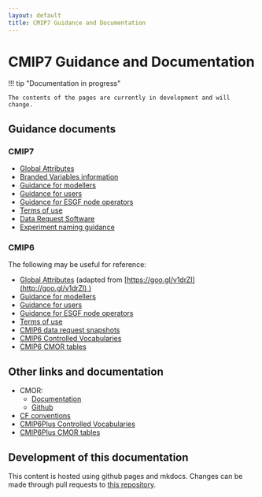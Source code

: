 ```yaml
---
layout: default
title: CMIP7 Guidance and Documentation
---
```


# CMIP7 Guidance and Documentation

!!! tip "Documentation in progress"

    The contents of the pages are currently in development and will change. 


## Guidance documents
### CMIP7
- [Global Attributes](CMIP7/global_attributes.md)
- [Branded Variables information](CMIP7/branded_variables.md)
- [Guidance for modellers](CMIP7/guidance_for_modellers.md)
- [Guidance for users](CMIP7/guidance_for_users.md)
- [Guidance for ESGF node operators](CMIP7/guidance_for_esgf.md)
- [Terms of use](CMIP7/terms_of_use.md)
- [Data Request Software](https://github.com/CMIP-Data-Request/CMIP7_DReq_Software)
- [Experiment naming guidance](https://zenodo.org/records/14929769)

### CMIP6

The following may be useful for reference:

- [Global Attributes](CMIP6/global_attributes.md) (adapted from [https://goo.gl/v1drZl](http://goo.gl/v1drZl) )
- [Guidance for modellers](CMIP6/guidance_for_modellers.md)
- [Guidance for users](CMIP6/guidance_for_users.md)
- [Guidance for ESGF node operators](CMIP6/guidance_for_esgf.md)
- [Terms of use](CMIP6/terms_of_use.md)
- [CMIP6 data request snapshots](https://github.com/cmip6dr/data_request_snapshots)
- [CMIP6 Controlled Vocabularies](https://github.com/WCRP-CMIP/CMIP6_CVs)
- [CMIP6 CMOR tables](https://github.com/PCMDI/cmip6-cmor-tables/)

## Other links and documentation

- CMOR: 
    - [Documentation](https://cmor.llnl.gov/) 
    - [Github](https://github.com/PCMDI/CMOR)
- [CF conventions](https://cfconventions.org/)
- [CMIP6Plus Controlled Vocabularies](https://github.com/WCRP-CMIP/CMIP6Plus_CVs)
- [CMIP6Plus CMOR tables](https://github.com/PCMDI/mip-cmor-tables)

## Development of this documentation

This content is hosted using github pages and mkdocs. Changes can be made through pull requests to [this repository](https://github.com/WCRP-CMIP/cmip7-guidance).
